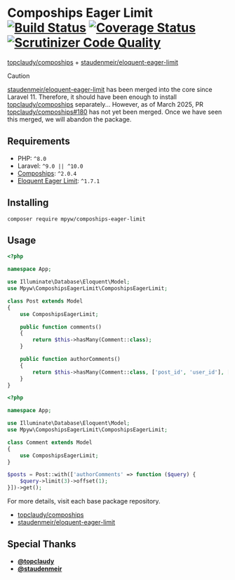 # Compoships Eager Limit [![Build Status](https://github.com/mpyw/compoships-eager-limit/actions/workflows/ci.yml/badge.svg?branch=master)](https://github.com/mpyw/compoships-eager-limit/actions) [![Coverage Status](https://coveralls.io/repos/github/mpyw/compoships-eager-limit/badge.svg?branch=master)](https://coveralls.io/github/mpyw/compoships-eager-limit?branch=master) [![Scrutinizer Code Quality](https://scrutinizer-ci.com/g/mpyw/compoships-eager-limit/badges/quality-score.png?b=master)](https://scrutinizer-ci.com/g/mpyw/compoships-eager-limit/?branch=master)

[topclaudy/compoships](https://github.com/topclaudy/compoships) + [staudenmeir/eloquent-eager-limit](https://github.com/staudenmeir/eloquent-eager-limit)

> [!CAUTION]
> [staudenmeir/eloquent-eager-limit](https://github.com/staudenmeir/eloquent-eager-limit) has been merged into the core since Laravel 11. Therefore, it should have been enough to install [topclaudy/compoships](https://github.com/topclaudy/compoships) separately... However, as of March 2025, PR [topclaudy/compoships#180](https://github.com/topclaudy/compoships/pull/180) has not yet been merged. Once we have seen this merged, we will abandon the package.

## Requirements

- PHP: `^8.0`
- Laravel: `^9.0 || ^10.0`
- [Compoships](https://github.com/topclaudy/compoships): `^2.0.4`
- [Eloquent Eager Limit](https://github.com/staudenmeir/eloquent-eager-limit): `^1.7.1`

## Installing

```
composer require mpyw/compoships-eager-limit
```

## Usage

```php
<?php

namespace App;

use Illuminate\Database\Eloquent\Model;
use Mpyw\ComposhipsEagerLimit\ComposhipsEagerLimit;

class Post extends Model
{
    use ComposhipsEagerLimit;

    public function comments()
    {
        return $this->hasMany(Comment::class);
    }

    public function authorComments()
    {
        return $this->hasMany(Comment::class, ['post_id', 'user_id'], ['id', 'user_id']);
    }
}
```

```php
<?php

namespace App;

use Illuminate\Database\Eloquent\Model;
use Mpyw\ComposhipsEagerLimit\ComposhipsEagerLimit;

class Comment extends Model
{
    use ComposhipsEagerLimit;
}
```

```php
$posts = Post::with(['authorComments' => function ($query) {
    $query->limit(3)->offset(1);
}])->get();
```

For more details, visit each base package repository.

- [topclaudy/compoships](https://github.com/topclaudy/compoships)
- [staudenmeir/eloquent-eager-limit](https://github.com/staudenmeir/eloquent-eager-limit)

## Special Thanks

- **[@topclaudy](https://github.com/topclaudy)**
- **[@staudenmeir](https://github.com/staudenmeir)**

